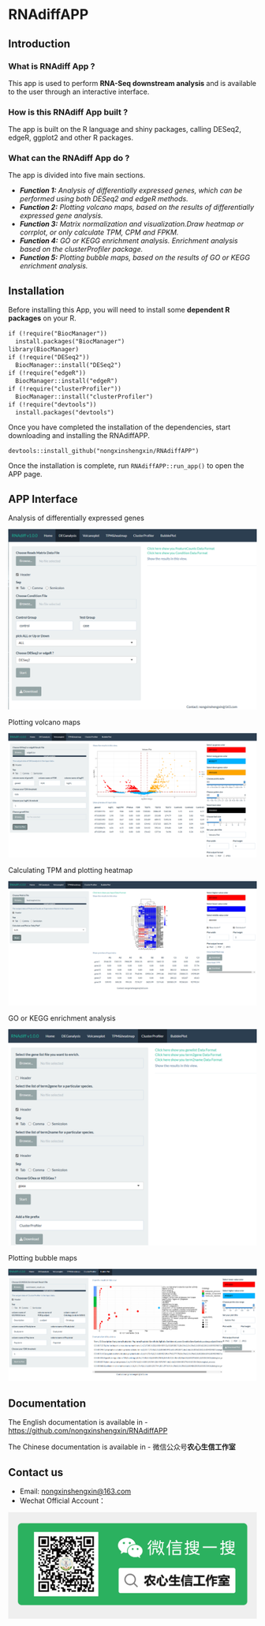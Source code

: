 # RNAdiffAPP
## Introduction
### What is RNAdiff App ?
This app is used to perform **RNA-Seq downstream analysis** and is available to the user through an interactive interface.
### How is this RNAdiff App built ?
The app is built on the R language and shiny packages, calling DESeq2, edgeR, ggplot2 and other R packages.
### What can the RNAdiff App do ?
The app is divided into five main sections.<br/>
- *__Function 1:__ Analysis of differentially expressed genes, which can be performed using both DESeq2 and edgeR methods.*<br/>
- *__Function 2:__ Plotting volcano maps, based on the results of differentially expressed gene analysis.*<br/>
- *__Function 3:__ Matrix normalization and visualization.Draw heatmap or corrplot, or only calculate TPM, CPM and FPKM.*<br/>
- *__Function 4:__ GO or KEGG enrichment analysis. Enrichment analysis based on the clusterProfiler package.*<br/>
- *__Function 5:__ Plotting bubble maps, based on the results of GO or KEGG enrichment analysis.*<br/>
## Installation
Before installing this App, you will need to install some **dependent R packages** on your R.

```{r}
if (!require("BiocManager"))
  install.packages("BiocManager")
library(BiocManager)
if (!require("DESeq2"))
  BiocManager::install("DESeq2")
if (!require("edgeR"))
  BiocManager::install("edgeR")
if (!require("clusterProfiler"))
  BiocManager::install("clusterProfiler")
if (!require("devtools"))
  install.packages("devtools")
```
Once you have completed the installation of the dependencies, start downloading and installing the RNAdiffAPP.
```{r}
devtools::install_github("nongxinshengxin/RNAdiffAPP")
```
Once the installation is complete, run `RNAdiffAPP::run_app()` to open the APP page.
## APP Interface
Analysis of differentially expressed genes

![Alt1](/image/img1.png)

Plotting volcano maps

![Alt2](/image/img2.png)

Calculating TPM and plotting heatmap

![Alt1](/image/img3.png)

GO or KEGG enrichment analysis

![Alt1](/image/img4.png)

Plotting bubble maps

![Alt1](/image/img5.png)
## Documentation
The English documentation is available in - <https://github.com/nongxinshengxin/RNAdiffAPP>

The Chinese documentation is available in - 微信公众号**农心生信工作室**

## Contact us
- Email: nongxinshengxin@163.com
- Wechat Official Account：

![Alt1](/image/wx.png)
